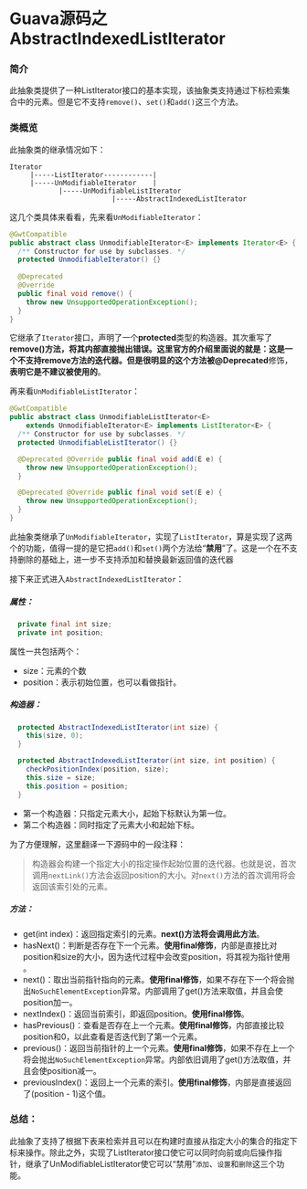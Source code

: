 # Guava源码之AbstractIndexedListIterator

### 简介

此抽象类提供了一种ListIterator接口的基本实现，该抽象类支持通过下标检索集合中的元素。但是它不支持`remove()`、`set()`和`add()`这三个方法。

### 类概览

此抽象类的继承情况如下：

```properties
Iterator
     |-----ListIterator------------|
     |-----UnModifiableIterator    |    
            |-----UnModifiableListIterator
                         |-----AbstractIndexedListIterator
```

这几个类具体来看看，先来看`UnModifiableIterator`：

```java
@GwtCompatible
public abstract class UnmodifiableIterator<E> implements Iterator<E> {
  /** Constructor for use by subclasses. */
  protected UnmodifiableIterator() {}
  
  @Deprecated
  @Override
  public final void remove() {
    throw new UnsupportedOperationException();
  }
}
```

它继承了`Iterator`接口，声明了一个**protected**类型的构造器。其次重写了**remove()**方法，将其内部直接抛出错误。这里官方的介绍里面说的就是：这是一个不支持remove方法的迭代器。但是很明显的这个方法被**@Deprecated**修饰，**表明它是不建议被使用的**。

再来看`UnModifiableListIterator`：

```java
@GwtCompatible
public abstract class UnmodifiableListIterator<E>
    extends UnmodifiableIterator<E> implements ListIterator<E> {
  /** Constructor for use by subclasses. */
  protected UnmodifiableListIterator() {}

  @Deprecated @Override public final void add(E e) {
    throw new UnsupportedOperationException();
  }

  @Deprecated @Override public final void set(E e) {
    throw new UnsupportedOperationException();
  }
}
```

此抽象类继承了`UnModifiableIterator`，实现了`ListIterator`，算是实现了这两个的功能，值得一提的是它把`add()`和`set()`两个方法给“**禁用**”了。这是一个在不支持删除的基础上，进一步不支持添加和替换最新返回值的迭代器

接下来正式进入`AbstractIndexedListIterator`：

##### 属性：

```java
  private final int size;
  private int position;
```

属性一共包括两个：

- size：元素的个数
- position：表示初始位置，也可以看做指针。

##### 构造器：

```java
  protected AbstractIndexedListIterator(int size) {
    this(size, 0);
  }

  protected AbstractIndexedListIterator(int size, int position) {
    checkPositionIndex(position, size);
    this.size = size;
    this.position = position;
  }
```

- 第一个构造器：只指定元素大小，起始下标默认为第一位。
- 第二个构造器：同时指定了元素大小和起始下标。

为了方便理解，这里翻译一下源码中的一段注释：

> 构造器会构建一个指定大小的指定操作起始位置的迭代器。也就是说，首次调用`nextLink()`方法会返回position的大小。对`next()`方法的首次调用将会返回该索引处的元素。

##### 方法：

- get(int index)：返回指定索引的元素。**next()方法将会调用此方法**。
- hasNext()：判断是否存在下一个元素。**使用final修饰**，内部是直接比对position和size的大小，因为迭代过程中会改变position，将其视为指针使用 。
- next()：取出当前指针指向的元素。**使用final修饰**，如果不存在下一个将会抛出`NoSuchElementException`异常。内部调用了get()方法来取值，并且会使position加一。
- nextIndex()：返回当前索引，即返回position。**使用final修饰**。
- hasPrevious()：查看是否存在上一个元素。**使用final修饰**，内部直接比较position和0，以此查看是否迭代到了第一个元素。
- previous()：返回当前指针的上一个元素。**使用final修饰**，如果不存在上一个将会抛出`NoSuchElementException`异常。内部依旧调用了get()方法取值，并且会使position减一。
- previousIndex()：返回上一个元素的索引。**使用final修饰**，内部是直接返回了(position - 1)这个值。

### 总结：

此抽象了支持了根据下表来检索并且可以在构建时直接从指定大小的集合的指定下标来操作。除此之外，实现了ListIterator接口使它可以同时向前或向后操作指针，继承了UnModifiableListIterator使它可以“禁用”`添加`、`设置`和`删除`这三个功能。

